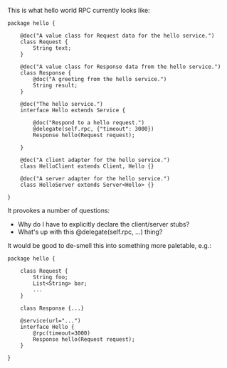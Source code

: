 This is what hello world RPC currently looks like:

    package hello {

        @doc("A value class for Request data for the hello service.")
        class Request {
            String text;
        }

        @doc("A value class for Response data from the hello service.")
        class Response {
            @doc("A greeting from the hello service.")
            String result;
        }

        @doc("The hello service.")
        interface Hello extends Service {

            @doc("Respond to a hello request.")
            @delegate(self.rpc, {"timeout": 3000})
            Response hello(Request request);

        }

        @doc("A client adapter for the hello service.")
        class HelloClient extends Client, Hello {}

        @doc("A server adapter for the hello service.")
        class HelloServer extends Server<Hello> {}

    }   

It provokes a number of questions:
 - Why do I have to explicitly declare the client/server stubs?
 - What's up with this @delegate(self.rpc, ...) thing?


It would be good to de-smell this into something more paletable, e.g.:

    package hello {

        class Request {
            String foo;
            List<String> bar;
            ...
        }

        class Response {...}

        @service(url="...")
        interface Hello {
            @rpc(timeout=3000)
            Response hello(Request request);
        }

    }
